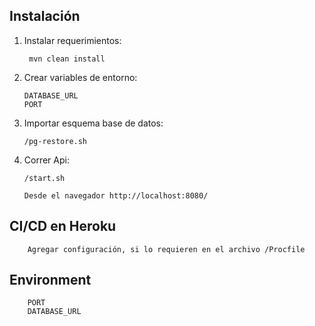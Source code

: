 ## Instalación


1.  Instalar requerimientos:
    
         mvn clean install

2.  Crear variables de entorno:

        DATABASE_URL   
        PORT   

2.  Importar esquema base de datos:

        /pg-restore.sh    

3.  Correr Api: 
    
        /start.sh    

        Desde el navegador http://localhost:8080/


## CI/CD en Heroku

        Agregar configuración, si lo requieren en el archivo /Procfile
        

## Environment
        PORT   
        DATABASE_URL   
